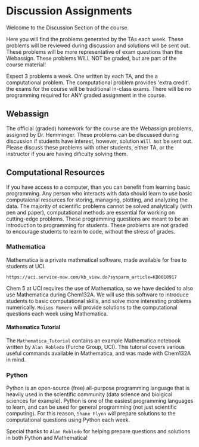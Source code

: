 # Discussion Assignments
Welcome to the Discussion Section of the course. 

Here you will find the problems generated by the TAs each week.
These problems will be reviewed during discussion and solutions will be sent out.
These problems will be more representative of exam questions than the Webassign.
These problems WILL NOT be graded, but are part of the course material!

Expect 3 problems a week.
One written by each TA, and the a computational problem.
The computational problem provides 'extra credit'.
the exams for the course will be traditional in-class exams. 
There will be no programming required for ANY graded assignment in the course. 

## Webassign
The official (graded) homework for the course are the Webassign problems, assigned by Dr. Hemminger. 
These problems can be discussed during discussion if students have interest, however, solution `Will Not` be sent out.
Please discuss these problems with other students, either TA, or the instructor if you are having dificulty solving them. 

## Computational Resources
If you have access to a computer, than you can benefit from learning basic programming. 
Any person who interacts with data should learn to use basic computaional resources for storing, managing, plotting, and analyzing the data.
The majority of scientific problems cannot be solved analytically (with pen and paper), computational methods are essential for working on cutting-edge problems.
These programming questions are meant to be an introduction to programming for students. 
These problems are not graded to encourage students to learn to code, without the stress of grades. 

### Mathematica
Mathematica is a private mathmatical software, made available for free to students at UCI.

`https://uci.service-now.com/kb_view.do?sysparm_article=KB0010917`

Chem 5 at UCI requires the use of Mathematica, so we have decided to also use Mathematica during Chem132A. 
We will use this software to introduce students to basic computational skills, and solve more interesting problems numerically. 
`Moises Romero` will provide solutions to the computational questions each week using Mathematica. 

#### Mathematica Tutorial
The `Mathematica_Tutorial` contains an example Mathematica notebook written by `Alan Robledo` (Furche Group, UCI). 
This tutorial covers various useful commands available in Mathematica, and was made with Chem132A in mind. 

### Python
Python is an open-source (free) all-purpose programming language that is heavily used in the scientific community (data science and biolgical sciences for example). 
Python is one of the easiest programming languages to learn, and can be used for general programming (not just scientific computing). 
For this reason, `Shane Flynn` will prepare solutions to the computational questions using Python each week. 

Special thanks to `Alan Robledo` for helping prepare questions and solutions in both Python and Mathematica!
